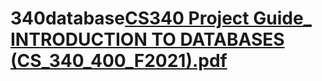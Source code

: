 # 340database[CS340 Project Guide_ INTRODUCTION TO DATABASES (CS_340_400_F2021).pdf](https://github.com/jtoallen/340database/files/7252134/CS340.Project.Guide_.INTRODUCTION.TO.DATABASES.CS_340_400_F2021.pdf)

